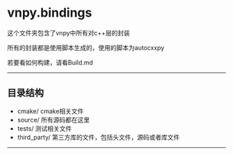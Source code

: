 # vnpy.bindings

这个文件夹包含了vnpy中所有对c++层的封装

所有的封装都是使用脚本生成的，使用的脚本为autocxxpy

若要看如何构建，请看Build.md

---

## 目录结构
* cmake/            cmake相关文件
* source/           所有源码都在这里
* tests/            测试相关文件
* third_party/      第三方库的文件，包括头文件，源码或者库文件

---
